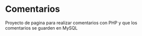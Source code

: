 # Comentarios
Proyecto de pagina para realizar comentarios con PHP y que los comentarios se guarden en MySQL
